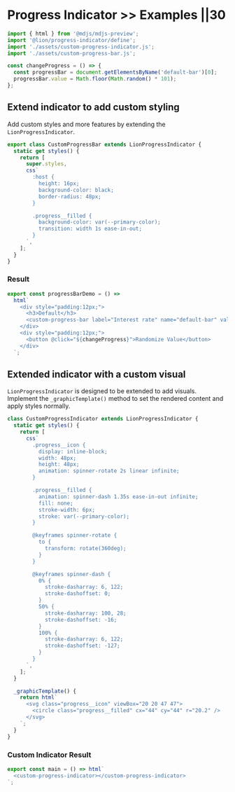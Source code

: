 # Progress Indicator >> Examples ||30

```js script
import { html } from '@mdjs/mdjs-preview';
import '@lion/progress-indicator/define';
import './assets/custom-progress-indicator.js';
import './assets/custom-progress-bar.js';

const changeProgress = () => {
  const progressBar = document.getElementsByName('default-bar')[0];
  progressBar.value = Math.floor(Math.random() * 101);
};
```

## Extend indicator to add custom styling

Add custom styles and more features by extending the `LionProgressIndicator`.

```js
export class CustomProgressBar extends LionProgressIndicator {
  static get styles() {
    return [
      super.styles,
      css`
        :host {
          height: 16px;
          background-color: black;
          border-radius: 48px;
        }

        .progress__filled {
          background-color: var(--primary-color);
          transition: width 1s ease-in-out;
        }
      `,
    ];
  }
}
```

### Result

```js preview-story
export const progressBarDemo = () =>
  html`
    <div style="padding:12px;">
      <h3>Default</h3>
      <custom-progress-bar label="Interest rate" name="default-bar" value="50"></custom-progress-bar>
    </div>
    <div style="padding:12px;">
      <button @click="${changeProgress}">Randomize Value</button>
    </div>
  `;
```

## Extended indicator with a custom visual

`LionProgressIndicator` is designed to be extended to add visuals. Implement the `_graphicTemplate()` method to set the rendered content and apply styles normally.

```js
class CustomProgressIndicator extends LionProgressIndicator {
  static get styles() {
    return [
      css`
        .progress__icon {
          display: inline-block;
          width: 48px;
          height: 48px;
          animation: spinner-rotate 2s linear infinite;
        }

        .progress__filled {
          animation: spinner-dash 1.35s ease-in-out infinite;
          fill: none;
          stroke-width: 6px;
          stroke: var(--primary-color);
        }

        @keyframes spinner-rotate {
          to {
            transform: rotate(360deg);
          }
        }

        @keyframes spinner-dash {
          0% {
            stroke-dasharray: 6, 122;
            stroke-dashoffset: 0;
          }
          50% {
            stroke-dasharray: 100, 28;
            stroke-dashoffset: -16;
          }
          100% {
            stroke-dasharray: 6, 122;
            stroke-dashoffset: -127;
          }
        }
      `,
    ];
  }

  _graphicTemplate() {
    return html`
      <svg class="progress__icon" viewBox="20 20 47 47">
        <circle class="progress__filled" cx="44" cy="44" r="20.2" />
      </svg>
    `;
  }
}
```

### Custom Indicator Result

```js preview-story
export const main = () => html`
  <custom-progress-indicator></custom-progress-indicator> 
`;
```
